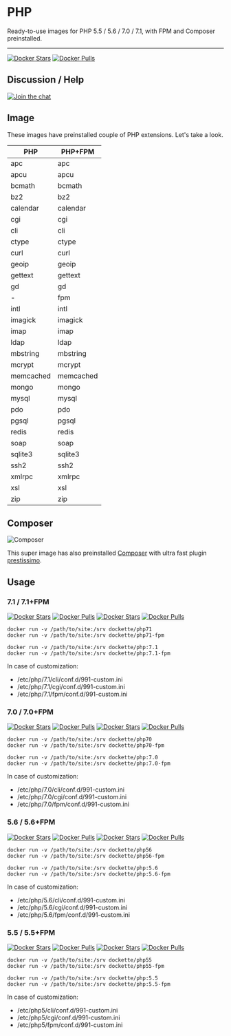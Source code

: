 # PHP

Ready-to-use images for PHP 5.5 / 5.6 / 7.0 / 7.1, with FPM and Composer preinstalled.

-----

[![Docker Stars](https://img.shields.io/docker/stars/dockette/php.svg?style=flat)](https://hub.docker.com/r/dockette/php/)
[![Docker Pulls](https://img.shields.io/docker/pulls/dockette/php.svg?style=flat)](https://hub.docker.com/r/dockette/php/)

## Discussion / Help

[![Join the chat](https://img.shields.io/gitter/room/dockette/dockette.svg?style=flat-square)](https://gitter.im/dockette/dockette?utm_source=badge&utm_medium=badge&utm_campaign=pr-badge&utm_content=badge)

## Image

These images have preinstalled couple of PHP extensions. Let's take a look.

| PHP       | PHP+FPM   | 
|-----------|-----------|
| apc       | apc       | 
| apcu      | apcu      | 
| bcmath    | bcmath    | 
| bz2       | bz2       | 
| calendar  | calendar  | 
| cgi       | cgi       | 
| cli       | cli       | 
| ctype     | ctype     | 
| curl      | curl      | 
| geoip     | geoip     | 
| gettext   | gettext   | 
| gd        | gd        | 
| -         | fpm       | 
| intl      | intl      | 
| imagick   | imagick   | 
| imap      | imap      | 
| ldap      | ldap      | 
| mbstring  | mbstring  | 
| mcrypt    | mcrypt    | 
| memcached | memcached | 
| mongo     | mongo     |
| mysql     | mysql     |
| pdo       | pdo       | 
| pgsql     | pgsql     | 
| redis     | redis     | 
| soap      | soap      | 
| sqlite3   | sqlite3   | 
| ssh2      | ssh2      | 
| xmlrpc    | xmlrpc    | 
| xsl       | xsl       | 
| zip       | zip       | 

## Composer

![Composer](https://avatars3.githubusercontent.com/u/837015?v=3&s=200)

This super image has also preinstalled [Composer](https://getcomposer.org) with ultra fast plugin [prestissimo](https://github.com/hirak/prestissimo).

## Usage

### 7.1 / 7.1+FPM

[![Docker Stars](https://img.shields.io/docker/stars/dockette/php71.svg?style=flat)](https://hub.docker.com/r/dockette/php71/)
[![Docker Pulls](https://img.shields.io/docker/pulls/dockette/php71.svg?style=flat)](https://hub.docker.com/r/dockette/php71/)
[![Docker Stars](https://img.shields.io/docker/stars/dockette/php71-fpm.svg?style=flat)](https://hub.docker.com/r/dockette/php71-fpm/)
[![Docker Pulls](https://img.shields.io/docker/pulls/dockette/php71-fpm.svg?style=flat)](https://hub.docker.com/r/dockette/php71-fpm/)

```
docker run -v /path/to/site:/srv dockette/php71
docker run -v /path/to/site:/srv dockette/php71-fpm
```

```
docker run -v /path/to/site:/srv dockette/php:7.1
docker run -v /path/to/site:/srv dockette/php:7.1-fpm
```

In case of customization:

- /etc/php/7.1/cli/conf.d/991-custom.ini
- /etc/php/7.1/cgi/conf.d/991-custom.ini
- /etc/php/7.1/fpm/conf.d/991-custom.ini

### 7.0 / 7.0+FPM

[![Docker Stars](https://img.shields.io/docker/stars/dockette/php70.svg?style=flat)](https://hub.docker.com/r/dockette/php70/)
[![Docker Pulls](https://img.shields.io/docker/pulls/dockette/php70.svg?style=flat)](https://hub.docker.com/r/dockette/php70/)
[![Docker Stars](https://img.shields.io/docker/stars/dockette/php7-fpm.svg?style=flat)](https://hub.docker.com/r/dockette/php70-fpm/)
[![Docker Pulls](https://img.shields.io/docker/pulls/dockette/php7-fpm.svg?style=flat)](https://hub.docker.com/r/dockette/php70-fpm/)

```
docker run -v /path/to/site:/srv dockette/php70
docker run -v /path/to/site:/srv dockette/php70-fpm
```

```
docker run -v /path/to/site:/srv dockette/php:7.0
docker run -v /path/to/site:/srv dockette/php:7.0-fpm
```

In case of customization:

- /etc/php/7.0/cli/conf.d/991-custom.ini
- /etc/php/7.0/cgi/conf.d/991-custom.ini
- /etc/php/7.0/fpm/conf.d/991-custom.ini

### 5.6 / 5.6+FPM

[![Docker Stars](https://img.shields.io/docker/stars/dockette/php56.svg?style=flat)](https://hub.docker.com/r/dockette/php56/)
[![Docker Pulls](https://img.shields.io/docker/pulls/dockette/php56.svg?style=flat)](https://hub.docker.com/r/dockette/php56/)
[![Docker Stars](https://img.shields.io/docker/stars/dockette/php56-fpm.svg?style=flat)](https://hub.docker.com/r/dockette/php56-fpm/)
[![Docker Pulls](https://img.shields.io/docker/pulls/dockette/php56-fpm.svg?style=flat)](https://hub.docker.com/r/dockette/php56-fpm/)

```
docker run -v /path/to/site:/srv dockette/php56
docker run -v /path/to/site:/srv dockette/php56-fpm
```

```
docker run -v /path/to/site:/srv dockette/php:5.6
docker run -v /path/to/site:/srv dockette/php:5.6-fpm
```

In case of customization:

- /etc/php/5.6/cli/conf.d/991-custom.ini
- /etc/php/5.6/cgi/conf.d/991-custom.ini
- /etc/php/5.6/fpm/conf.d/991-custom.ini

### 5.5 / 5.5+FPM

[![Docker Stars](https://img.shields.io/docker/stars/dockette/php55.svg?style=flat)](https://hub.docker.com/r/dockette/php55/)
[![Docker Pulls](https://img.shields.io/docker/pulls/dockette/php55.svg?style=flat)](https://hub.docker.com/r/dockette/php55/)
[![Docker Stars](https://img.shields.io/docker/stars/dockette/php55-fpm.svg?style=flat)](https://hub.docker.com/r/dockette/php55-fpm/)
[![Docker Pulls](https://img.shields.io/docker/pulls/dockette/php55-fpm.svg?style=flat)](https://hub.docker.com/r/dockette/php55-fpm/)

```
docker run -v /path/to/site:/srv dockette/php55
docker run -v /path/to/site:/srv dockette/php55-fpm
```

```
docker run -v /path/to/site:/srv dockette/php:5.5
docker run -v /path/to/site:/srv dockette/php:5.5-fpm
```

In case of customization:

- /etc/php5/cli/conf.d/991-custom.ini
- /etc/php5/cgi/conf.d/991-custom.ini
- /etc/php5/fpm/conf.d/991-custom.ini
